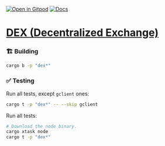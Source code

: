 [![Open in Gitpod](https://img.shields.io/badge/Open_in-Gitpod-white?logo=gitpod)](https://gitpod.io/#FOLDER=dex/https://github.com/gear-foundation/dapps)
[![Docs](https://img.shields.io/github/actions/workflow/status/gear-foundation/dapps/contracts-docs.yml?logo=rust&label=docs)](https://dapps.gear.rs/dex_io)

# [DEX (Decentralized Exchange)](https://wiki.gear-tech.io/docs/examples/dex)

### 🏗️ Building

```sh
cargo b -p "dex*"
```

### ✅ Testing

Run all tests, except `gclient` ones:
```sh
cargo t -p "dex*" -- --skip gclient
```

Run all tests:
```sh
# Download the node binary.
cargo xtask node
cargo t -p "dex*"
```
